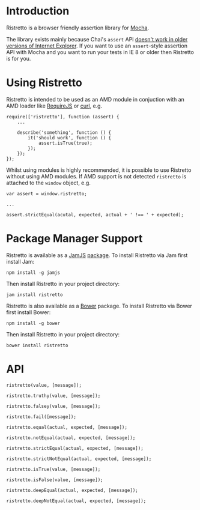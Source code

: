 # Introduction

Ristretto is a browser friendly assertion library for [Mocha](http://visionmedia.github.io/mocha/).

The library exists mainly because Chai's `assert` API [doesn't work in older versions of Internet Explorer](https://github.com/chaijs/chai/issues/117). If you want to use an `assert`-style assertion API with Mocha and you want to run your tests in IE 8 or older then Ristretto is for you.

# Using Ristretto

Ristretto is intended to be used as an AMD module in conjuction with an AMD loader like [RequireJS](http://www.requirejs.org/) or [curl](https://github.com/cujojs/curl), e.g.

    require(['ristretto'], function (assert) {
    	...

    	describe('something', function () {
    		it('should work', function () {
    			assert.isTrue(true);
    		});
    	});
    });

Whilst using modules is highly recommended, it is possible to use Ristretto without using AMD modules. If AMD support is not detected `ristretto` is attached to the `window` object, e.g.

    var assert = window.ristretto;

    ...

    assert.strictEqual(acutal, expected, actual + ' !== ' + expected);

# Package Manager Support

Ristretto is available as a [JamJS](http://jamjs.org/) [package](http://jamjs.org/packages/#/details/ristretto). To install Ristretto via Jam first install Jam:

    npm install -g jamjs

Then install Ristretto in your project directory:

    jam install ristretto

Ristretto is also available as a [Bower](http://bower.io/) package. To install Ristretto via Bower first install Bower:

	npm install -g bower

Then install Ristretto in your project directory:

	bower install ristretto

# API

    ristretto(value, [message]);
    
    ristretto.truthy(value, [message]);
    
    ristretto.falsey(value, [message]);
    
    ristretto.fail([message]);
    
    ristretto.equal(actual, expected, [message]);
    
    ristretto.notEqual(actual, expected, [message]);
    
    ristretto.strictEqual(actual, expected, [message]);
    
    ristretto.strictNotEqual(actual, expected, [message]);
    
    ristretto.isTrue(value, [message]);
    
    ristretto.isFalse(value, [message]);
    
    ristretto.deepEqual(actual, expected, [message]);
    
    ristretto.deepNotEqual(actual, expected, [message]);
